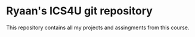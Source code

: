 # Ryaan's ICS4U git repository
This repository contains all my projects and assingments from this course.

